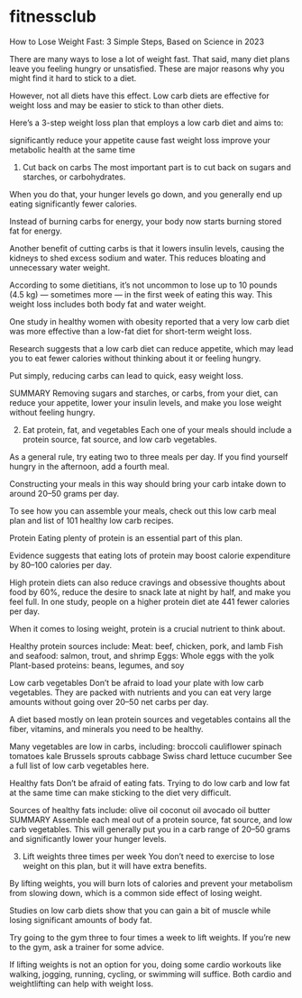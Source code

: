 # fitnessclub
How to Lose Weight Fast: 3 Simple Steps, Based on Science in 2023

There are many ways to lose a lot of weight fast.
That said, many diet plans leave you feeling hungry or unsatisfied. These are major reasons why you might find it hard to stick to a diet.

However, not all diets have this effect. Low carb diets are effective for weight loss and may be easier to stick to than other diets.

Here’s a 3-step weight loss plan that employs a low carb diet and aims to:

significantly reduce your appetite
cause fast weight loss
improve your metabolic health at the same time


1. Cut back on carbs
The most important part is to cut back on sugars and starches, or carbohydrates.

When you do that, your hunger levels go down, and you generally end up eating significantly fewer calories.

Instead of burning carbs for energy, your body now starts burning stored fat for energy.

Another benefit of cutting carbs is that it lowers insulin levels, causing the kidneys to shed excess sodium and water. This reduces bloating and unnecessary water weight.

According to some dietitians, it’s not uncommon to lose up to 10 pounds (4.5 kg) — sometimes more — in the first week of eating this way. This weight loss includes both body fat and water weight.

 

One study in healthy women with obesity reported that a very low carb diet was more effective than a low-fat diet for short-term weight loss.

Research suggests that a low carb diet can reduce appetite, which may lead you to eat fewer calories without thinking about it or feeling hungry.

Put simply, reducing carbs can lead to quick, easy weight loss.

SUMMARY
Removing sugars and starches, or carbs, from your diet, can reduce your appetite, lower your insulin levels, and make you lose weight without feeling hungry.

2. Eat protein, fat, and vegetables
Each one of your meals should include a protein source, fat source, and low carb vegetables.

As a general rule, try eating two to three meals per day. If you find yourself hungry in the afternoon, add a fourth meal.

Constructing your meals in this way should bring your carb intake down to around 20–50 grams per day.

To see how you can assemble your meals, check out this low carb meal plan and list of 101 healthy low carb recipes.

 

Protein
Eating plenty of protein is an essential part of this plan.

Evidence suggests that eating lots of protein may boost calorie expenditure by 80–100 calories per day.

High protein diets can also reduce cravings and obsessive thoughts about food by 60%, reduce the desire to snack late at night by half, and make you feel full. In one study, people on a higher protein diet ate 441 fewer calories per day.

When it comes to losing weight, protein is a crucial nutrient to think about.

Healthy protein sources include:
Meat: beef, chicken, pork, and lamb
Fish and seafood: salmon, trout, and shrimp
Eggs: Whole eggs with the yolk
Plant-based proteins: beans, legumes, and soy
 
Low carb vegetables
Don’t be afraid to load your plate with low carb vegetables. They are packed with nutrients and you can eat very large amounts without going over 20–50 net carbs per day.

A diet based mostly on lean protein sources and vegetables contains all the fiber, vitamins, and minerals you need to be healthy.

Many vegetables are low in carbs, including:
broccoli
cauliflower
spinach
tomatoes
kale
Brussels sprouts
cabbage
Swiss chard
lettuce
cucumber
See a full list of low carb vegetables here.

Healthy fats
Don’t be afraid of eating fats. Trying to do low carb and low fat at the same time can make sticking to the diet very difficult.

Sources of healthy fats include:
olive oil
coconut oil
avocado oil
butter
SUMMARY
Assemble each meal out of a protein source, fat source, and low carb vegetables. This will generally put you in a carb range of 20–50 grams and significantly lower your hunger levels.

 
3. Lift weights three times per week
You don’t need to exercise to lose weight on this plan, but it will have extra benefits.

By lifting weights, you will burn lots of calories and prevent your metabolism from slowing down, which is a common side effect of losing weight.

Studies on low carb diets show that you can gain a bit of muscle while losing significant amounts of body fat.

Try going to the gym three to four times a week to lift weights. If you’re new to the gym, ask a trainer for some advice.

If lifting weights is not an option for you, doing some cardio workouts like walking, jogging, running, cycling, or swimming will suffice. Both cardio and weightlifting can help with weight loss.


